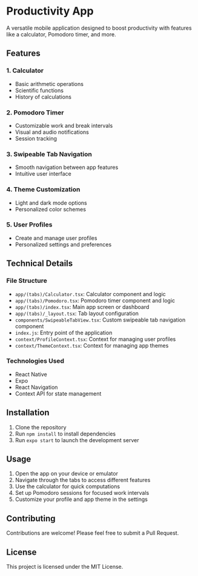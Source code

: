 # Productivity App

A versatile mobile application designed to boost productivity with features like a calculator, Pomodoro timer, and more.

## Features

### 1. Calculator

- Basic arithmetic operations
- Scientific functions
- History of calculations

### 2. Pomodoro Timer

- Customizable work and break intervals
- Visual and audio notifications
- Session tracking

### 3. Swipeable Tab Navigation

- Smooth navigation between app features
- Intuitive user interface

### 4. Theme Customization

- Light and dark mode options
- Personalized color schemes

### 5. User Profiles

- Create and manage user profiles
- Personalized settings and preferences

## Technical Details

### File Structure

- `app/(tabs)/Calculator.tsx`: Calculator component and logic
- `app/(tabs)/Pomodoro.tsx`: Pomodoro timer component and logic
- `app/(tabs)/index.tsx`: Main app screen or dashboard
- `app/(tabs)/_layout.tsx`: Tab layout configuration
- `components/SwipeableTabView.tsx`: Custom swipeable tab navigation component
- `index.js`: Entry point of the application
- `context/ProfileContext.tsx`: Context for managing user profiles
- `context/ThemeContext.tsx`: Context for managing app themes

### Technologies Used

- React Native
- Expo
- React Navigation
- Context API for state management

## Installation

1. Clone the repository
2. Run `npm install` to install dependencies
3. Run `expo start` to launch the development server

## Usage

1. Open the app on your device or emulator
2. Navigate through the tabs to access different features
3. Use the calculator for quick computations
4. Set up Pomodoro sessions for focused work intervals
5. Customize your profile and app theme in the settings

## Contributing

Contributions are welcome! Please feel free to submit a Pull Request.

## License

This project is licensed under the MIT License.
